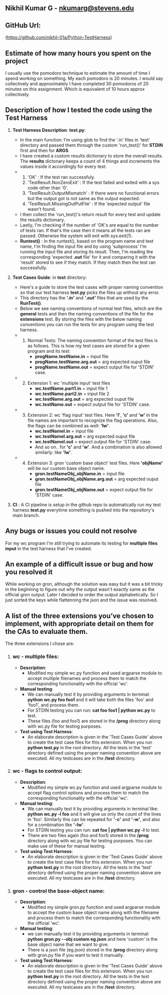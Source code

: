 ## Nikhil Kumar G - nkumarg@stevens.edu

## GitHub Url:
(https://github.com/nikhil-01a/Python-TestHarness)

## Estimate of how many hours you spent on the project
I usually use the pomodoro technique to estimate the amount of time I spend working on something. My each pomodoro is 20 minutes. I would say collectively and approximately I have completed 30 pomodoros of 20 minutes on this assignment. Which is equivalent of 10 hours approx collectively.

## Description of how I tested the code using the Test Harness
1. **Test Harness Description**: **test.py**:
   - In the main function: I'm using glob to find the '.in' files in 'test' directory and passed them through the custom 'run_test()' for **STDIN** first and then for **ARGS**.
   - I have created a custom results dictionary to store the overall results. The **results** dictonary keeps a count of 4 things and increments the values inside it accordingly for every test:
   - 1. 'OK' : If the test ran successfuly.
     2. 'TestResult.NonZeroExit' : If the test failed and exited with a sys code other than '0'.
     3. 'TestResult.OutputMismatch' : If there were no functional errors but the output got is not same as the output expected.
     4. 'TestResult.MissingOutPutFile' : If the 'expected output' file wasn't found.
   - I then collect the 'run_test()'s return result for every test and update the results dictionary.
   - Lastly, I'm checking if the number of 'OK's are equal to the number of tests ran. If that's the case then it means all the tests ran are passed. Otherwise the system will exit with sys.exit(1).
   - **Runtest()** : In the runtest(), based on the program name and test name, I'm finding the input file and by using 'subprocess' I'm running the input file and storing its result. Then, I'm reading the corresponding 'expected **.out** file' for it and comparing it with the 'result' stored to see if they match. If they match then the test ran successfully.
     
2. **Test Cases Guide**: in **test** directory:
   - Here's a guide to store the test cases with proper naming convention so that our test harness **test.py** picks the files up without any error. 
   - This directory has the ***'.in'*** and ***'.out'*** files that are used by the **RunTest()**.
   - Below we see naming conventions of normal test files, which are the **general** tests and then the naming conventions of the file for the **extensions** test. By storing the files with the below naming conventions you can run the tests for any program using the test harness.
   - 1. Normal Tests: The naming convention format of the test files is as follows. This is how my test cases are stored for a given program and its test:
        - **progName.testName.in** = input file
        - **progName.testName.arg.out** = arg expected ouput file
        - **progName.testName.out** = expect output file for 'STDIN' case.
   - 2. Extension 1: wc 'multiple input' test files
        - **wc.testName.part1.in** = input file 1
        - **wc.testName.part2.in** = input file 2
        - **wc.testName.arg.out** = arg expected ouput file
        - **wc.testName.out** = expect output file for 'STDIN' case.
   - 3. Extension 2: wc 'flag input' test files. Here **'l'**, **'c'** and **'w'** in the file names are important to recognize the flag operations. Also, the flags can be combined as well: **'lw'**. 
        - **wc.testNamel.in** = input file
        - **wc.testNamel.arg.out** = arg expected ouput file
        - **wc.testNamel.out** = expect output file for 'STDIN' case.
        - And so on.. for **'c'** and **'w'**. And a combination is also allowed similarly: like **'lw'**.
   - 4. Extension 3: gron 'custom base object' test files. Here **'objName'** will be our custom base object name.
        - **gron.testNameObj_objName.in** = input file
        - **gron.testNameObj_objName.arg.out** = arg expected ouput file
        - **gron.testNameObj_objName.out** = expect output file for 'STDIN' case.
       
3. **CI** : A CI pipeline is setup in the github repo to automatically run my test harness **test.py** everytime something is pushed into the repository's main branch.
 
## Any bugs or issues you could not resolve

For my wc program I'm still trying to automate its testing for **multiple files input** in the test harness that I've created.  

## An example of a difficult issue or bug and how you resolved it

While working on gron, although the solution was easy but it was a bit tricky in the begininng to figure out why the output wasn't exactly same as the official gron output. Later I decided to order the output alphabetically. So I just sorted the keys while flattenning the json and the issue was resolved.

## A list of the three extensions you’ve chosen to implement, with appropriate detail on them for the CAs to evaluate them.
The three extensions I chose are:
1. ### **wc** - multiple files:
   - **Description**:
      - Modified my simple wc.py function and used argparse module to accept multiple filenames and process them to match the corresponding functionality with the official 'wc'.
   - **Manual testing**:
      - We can manually test it by providing arguments in terminal: **python wc.py foo foo1** and it will take both the files 'foo' and 'foo1', and process them.
      - For STDIN testing you can run: **cat foo foo1 | python wc.py** to test.
      - These files (foo and foo1) are stored in the **/prog** directory along with wc.py file for testing purposes.
   - **Test using Test Harness**:
      - An elaborate description is given in the 'Test Cases Guide' above to create the test case files for this extension. When you run **python test.py** in the root directory. All the tests in the 'test' directory defined using the proper  naming convention above are executed. All my testcases are in the **/test** directory.
3. ### **wc** - flags to control output:
   - **Description**:
      - Modified my simple wc.py function and used argparse module to accept flag control options and process them to match the corresponding functionality with the official 'wc'.
   - **Manual testing**:
      - We can manually test it by providing arguments in terminal like: **python wc.py -l foo** and it will give us only the count of the lines in 'foo'. Similarly this can be repeated for **'-c'** and **'-w'**, and also for a combination like **'-lw'**.
      - For STDIN testing you can run: **cat foo | python wc.py -l** to test.
      - There are two files again (foo and foo1) stored in the **/prog** directory along with wc.py file for testing purposes. You can make use of these for manual testing.
   - **Test using Test Harness**:
      - An elaborate description is given in the 'Test Cases Guide' above to create the test case files for this extension. When you run **python test.py** in the root directory. All the tests in the 'test' directory defined using the proper naming convention above are executed. All my testcases are in the **/test** directory.
4. ### **gron** - control the base-object name:
   - **Description**:
      - Modified my simple gron.py function and used argparse module to accept the custom base object name along with the filename and process them to match the corresponding functionality with the official 'wc'.
   - **Manual testing**:
      - we can manually test it by providing arguments in terminal: **python gron.py --obj custom eg.json** and here 'custom' is the base object name that we want to give.
      - There is a json file (eg.json) stored in the **/prog** directory along with gron.py file if you want to test it manually.
   - **Test using Test Harness**:
      - An elaborate description is given in the 'Test Cases Guide' above to create the test case files for this extension. When you run **python test.py** in the root directory. All the tests in the test directory defined using the proper naming convention above are executed. All my testcases are in the **/test** directory.
   
